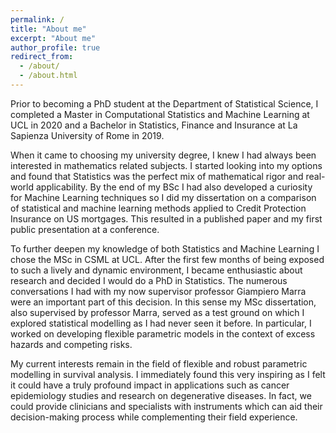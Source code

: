 ```yaml
---
permalink: /
title: "About me"
excerpt: "About me"
author_profile: true
redirect_from: 
  - /about/
  - /about.html
---
```


Prior to becoming a PhD student at the Department of Statistical Science, I completed a Master in Computational Statistics and Machine Learning at UCL in 2020 and a Bachelor in Statistics, Finance and Insurance at La Sapienza University of Rome in 2019.

When it came to choosing my university degree, I knew I had always been interested in mathematics related subjects. I started looking into my options and found that Statistics was the perfect mix of mathematical rigor and real-world applicability. By the end of my BSc I had also developed a curiosity for Machine Learning techniques so I did my dissertation on a comparison of statistical and machine learning methods applied to Credit Protection Insurance on US mortgages. This resulted in a published paper and my first public presentation at a conference.

 

To further deepen my knowledge of both Statistics and Machine Learning I chose the MSc in CSML at UCL. After the first few months of being exposed to such a lively and dynamic environment, I became enthusiastic about research and decided I would do a PhD in Statistics. The numerous conversations I had with my now supervisor professor Giampiero Marra were an important part of this decision. In this sense my MSc dissertation, also supervised by professor Marra, served as a test ground on which I explored statistical modelling as I had never seen it before. In particular, I worked on developing flexible parametric models in the context of excess hazards and competing risks.

My current interests remain in the field of flexible and robust parametric modelling in survival analysis. I immediately found this very inspiring as I felt it could have a truly profound impact in applications such as cancer epidemiology studies and research on degenerative diseases. In fact, we could provide clinicians and specialists with instruments which can aid their decision-making process while complementing their field experience.
